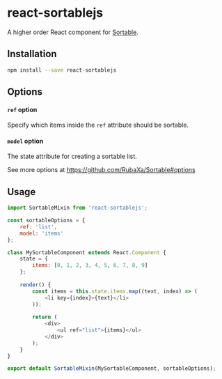 # react-sortablejs
A higher order React component for [Sortable](https://github.com/RubaXa/Sortable).

## Installation
```bash
npm install --save react-sortablejs
```

## Options

#### `ref` option
Specify which items inside the `ref` attribute should be sortable.

#### `model` option
The state attribute for creating a sortable list.

See more options at https://github.com/RubaXa/Sortable#options

## Usage

```js
import SortableMixin from 'react-sortablejs';

const sortableOptions = {
    ref: 'list',
    model: 'items'
};

class MySortableComponent extends React.Component {
    state = {
        items: [0, 1, 2, 3, 4, 5, 6, 7, 8, 9]
    };
    
    render() {
        const items = this.state.items.map((text, index) => (
            <li key={index}>{text}</li>
        ));
        
        return (
            <div>
                <ul ref="list">{items}</ul>
            </div>
        );
    }
}

export default SortableMixin(MySortableComponent, sortableOptions);
```
